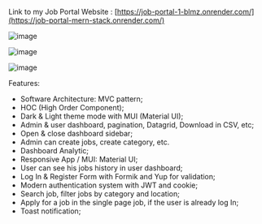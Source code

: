 Link to my Job Portal Website : [https://job-portal-1-blmz.onrender.com/](https://job-portal-mern-stack.onrender.com/)


   ![image](https://github.com/Sanchita-Sharma519/job-portal111/assets/106946749/1c784581-2894-4499-ae68-9a77fe02c162)

   ![image](https://github.com/Sanchita-Sharma519/job-portal111/assets/106946749/6f342709-80db-4d6f-90e5-d19d7fc4ebbf)

   ![image](https://github.com/Sanchita-Sharma519/job-portal111/assets/106946749/33b28dc9-de42-469e-a9a3-4d4695f620c0)




   Features:
- Software Architecture: MVC pattern;
- HOC (High Order Component);
- Dark & Light theme mode with MUI (Material UI);
- Admin & user dashboard, pagination, Datagrid, Download in CSV, etc;
- Open & close dashboard sidebar;
- Admin can create jobs, create category, etc.
- Dashboard Analytic;
- Responsive App / MUI: Material UI;
- User can see his jobs history in user dashboard;
- Log In & Register Form with Formik and Yup for validation;
- Modern authentication system with JWT and cookie;
- Search job, filter jobs by category and location;
- Apply for a job in the single page job, if the user is already log In;
- Toast notification;

